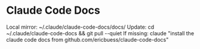# Claude Code Docs

Local mirror: ~/.claude/claude-code-docs/docs/
Update: cd ~/.claude/claude-code-docs && git pull --quiet
If missing: claude "install the claude code docs from github.com/ericbuess/claude-code-docs"